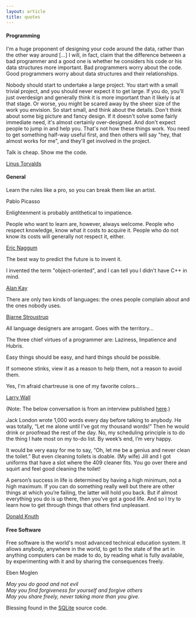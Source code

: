 ```yaml
---
layout: article
title: quotes
---
```


#### Programming

I'm a huge proponent of designing your code around the data, rather
than the other way around [...]  I will, in fact, claim that the
difference between a bad programmer and a good one is whether he
considers his code or his data structures more important. Bad
programmers worry about the code. Good programmers worry about data
structures and their relationships.

Nobody should start to undertake a large project. You start with a
small trivial project, and you should never expect it to get large. If
you do, you'll just overdesign and generally think it is more
important than it likely is at that stage. Or worse, you might be
scared away by the sheer size of the work you envision. So start
small, and think about the details. Don't think about some big picture
and fancy design. If it doesn't solve some fairly immediate need, it's
almost certainly over-designed. And don't expect people to jump in and
help you. That's not how these things work. You need to get something
half-way useful first, and then others will say "hey, that almost
works for me", and they'll get involved in the project.

Talk is cheap. Show me the code.

[Linus Torvalds](http://en.wikiquote.org/wiki/Linus_Torvalds)

#### General

Learn the rules like a pro, so you can break them like an artist.

Pablo Picasso

Enlightenment is probably antithetical to impatience.

People who want to learn are, however, always welcome. People who
respect knowledge, know what it costs to acquire it.  People who do
not know its costs will generally not respect it, either.

[Eric Naggum](http://www.xach.com/naggum/)

The best way to predict the future is to invent it.

I invented the term "object-oriented", and I can tell you I didn't
have C++ in mind.

[Alan Kay](https://en.wikipedia.org/wiki/Alan_Kay)

There are only two kinds of languages: the ones people complain about and the ones nobody uses.

[Bjarne Stroustrup](https://en.wikipedia.org/wiki/Bjarne_Stroustrup)

All language designers are arrogant. Goes with the territory...

The three chief virtues of a programmer are: Laziness, Impatience and Hubris.

Easy things should be easy, and hard things should be possible.

If someone stinks, view it as a reason to help them, not a reason to avoid them. 

Yes, I'm afraid chartreuse is one of my favorite colors...

[Larry Wall](https://en.wikipedia.org/wiki/Larry_Wall)

(Note: The below conversation is from an interview published
[here](https://www.quantamagazine.org/computer-scientist-donald-knuth-cant-stop-telling-stories-20200416/).)

Jack London wrote 1,000 words every day before talking to anybody. He
was totally, “Let me alone until I’ve got my thousand words!” Then he
would drink or proofread the rest of the day. No, my scheduling
principle is to do the thing I hate most on my to-do list. By week’s
end, I’m very happy.

It would be very easy for me to say, “Oh, let me be a genius and never
clean the toilet.” But even cleaning toilets is doable. (My wife) Jill
and I got uniforms that have a slot where the 409 cleaner fits. You go
over there and squirt and feel good cleaning the toilet!

A person’s success in life is determined by having a high minimum, not
a high maximum. If you can do something really well but there are
other things at which you’re failing, the latter will hold you
back. But if almost everything you do is up there, then you’ve got a
good life. And so I try to learn how to get through things that others
find unpleasant.

[Donald Knuth](https://en.wikipedia.org/wiki/Donald_Knuth)

#### Free Software

Free software is the world's most advanced technical education
system. It allows anybody, anywhere in the world, to get to the state
of the art in anything computers can be made to do, by reading what
is fully available, by experimenting with it and by sharing the
consequences freely.

Eben Moglen

_May you do good and not evil_  
_May you find forgiveness for yourself and forgive others_  
_May you share freely, never taking more than you give._  

Blessing found in the [SQLite](https://www.sqlite.org/different.html)
source code.
